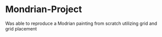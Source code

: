 # Mondrian-Project
Was able to reproduce a Modrian painting from scratch utilizing grid and grid placement
